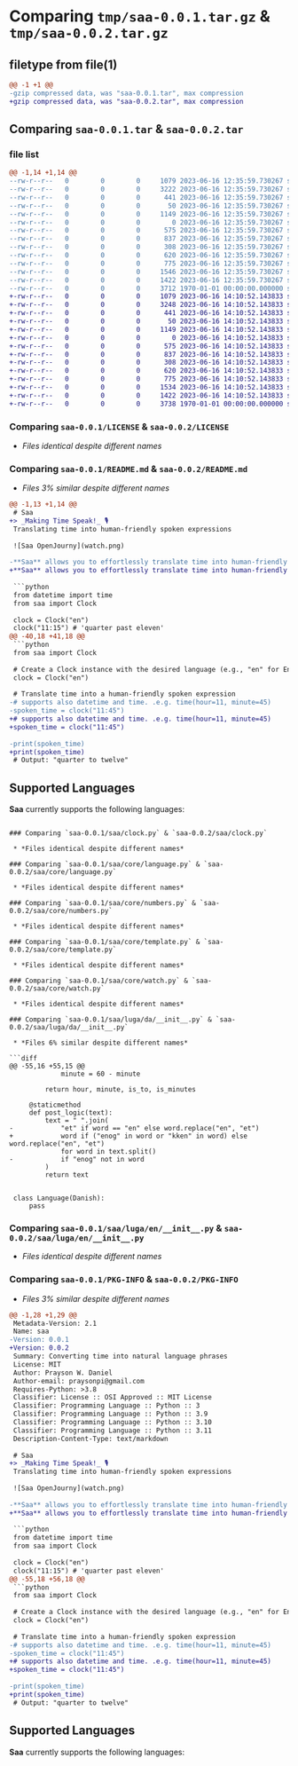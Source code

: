 # Comparing `tmp/saa-0.0.1.tar.gz` & `tmp/saa-0.0.2.tar.gz`

## filetype from file(1)

```diff
@@ -1 +1 @@
-gzip compressed data, was "saa-0.0.1.tar", max compression
+gzip compressed data, was "saa-0.0.2.tar", max compression
```

## Comparing `saa-0.0.1.tar` & `saa-0.0.2.tar`

### file list

```diff
@@ -1,14 +1,14 @@
--rw-r--r--   0        0        0     1079 2023-06-16 12:35:59.730267 saa-0.0.1/LICENSE
--rw-r--r--   0        0        0     3222 2023-06-16 12:35:59.730267 saa-0.0.1/README.md
--rw-r--r--   0        0        0      441 2023-06-16 12:35:59.730267 saa-0.0.1/pyproject.toml
--rw-r--r--   0        0        0       50 2023-06-16 12:35:59.730267 saa-0.0.1/saa/__init__.py
--rw-r--r--   0        0        0     1149 2023-06-16 12:35:59.730267 saa-0.0.1/saa/clock.py
--rw-r--r--   0        0        0        0 2023-06-16 12:35:59.730267 saa-0.0.1/saa/core/__init__.py
--rw-r--r--   0        0        0      575 2023-06-16 12:35:59.730267 saa-0.0.1/saa/core/language.py
--rw-r--r--   0        0        0      837 2023-06-16 12:35:59.730267 saa-0.0.1/saa/core/numbers.py
--rw-r--r--   0        0        0      308 2023-06-16 12:35:59.730267 saa-0.0.1/saa/core/plugins.py
--rw-r--r--   0        0        0      620 2023-06-16 12:35:59.730267 saa-0.0.1/saa/core/template.py
--rw-r--r--   0        0        0      775 2023-06-16 12:35:59.730267 saa-0.0.1/saa/core/watch.py
--rw-r--r--   0        0        0     1546 2023-06-16 12:35:59.730267 saa-0.0.1/saa/luga/da/__init__.py
--rw-r--r--   0        0        0     1422 2023-06-16 12:35:59.730267 saa-0.0.1/saa/luga/en/__init__.py
--rw-r--r--   0        0        0     3712 1970-01-01 00:00:00.000000 saa-0.0.1/PKG-INFO
+-rw-r--r--   0        0        0     1079 2023-06-16 14:10:52.143833 saa-0.0.2/LICENSE
+-rw-r--r--   0        0        0     3248 2023-06-16 14:10:52.143833 saa-0.0.2/README.md
+-rw-r--r--   0        0        0      441 2023-06-16 14:10:52.143833 saa-0.0.2/pyproject.toml
+-rw-r--r--   0        0        0       50 2023-06-16 14:10:52.143833 saa-0.0.2/saa/__init__.py
+-rw-r--r--   0        0        0     1149 2023-06-16 14:10:52.143833 saa-0.0.2/saa/clock.py
+-rw-r--r--   0        0        0        0 2023-06-16 14:10:52.143833 saa-0.0.2/saa/core/__init__.py
+-rw-r--r--   0        0        0      575 2023-06-16 14:10:52.143833 saa-0.0.2/saa/core/language.py
+-rw-r--r--   0        0        0      837 2023-06-16 14:10:52.143833 saa-0.0.2/saa/core/numbers.py
+-rw-r--r--   0        0        0      308 2023-06-16 14:10:52.143833 saa-0.0.2/saa/core/plugins.py
+-rw-r--r--   0        0        0      620 2023-06-16 14:10:52.143833 saa-0.0.2/saa/core/template.py
+-rw-r--r--   0        0        0      775 2023-06-16 14:10:52.143833 saa-0.0.2/saa/core/watch.py
+-rw-r--r--   0        0        0     1534 2023-06-16 14:10:52.143833 saa-0.0.2/saa/luga/da/__init__.py
+-rw-r--r--   0        0        0     1422 2023-06-16 14:10:52.143833 saa-0.0.2/saa/luga/en/__init__.py
+-rw-r--r--   0        0        0     3738 1970-01-01 00:00:00.000000 saa-0.0.2/PKG-INFO
```

### Comparing `saa-0.0.1/LICENSE` & `saa-0.0.2/LICENSE`

 * *Files identical despite different names*

### Comparing `saa-0.0.1/README.md` & `saa-0.0.2/README.md`

 * *Files 3% similar despite different names*

```diff
@@ -1,13 +1,14 @@
 # Saa
+> _Making Time Speak!_ 🎙️
 Translating time into human-friendly spoken expressions
 
 ![Saa OpenJourny](watch.png)
 
-**Saa** allows you to effortlessly translate time into human-friendly spoken expressions. The word `saa` means `hour` in Swahili, and this package aims to humanify time expression across languages. It is build using pure Python standard libraries. 
+**Saa** allows you to effortlessly translate time into human-friendly spoken expressions. The word `saa` means `hour` in Swahili, and this package aims to humanify time expression across languages. It is build using pure Python standard libraries.
 
 ```python
 from datetime import time
 from saa import Clock
 
 clock = Clock("en")
 clock("11:15") # 'quarter past eleven'
@@ -40,18 +41,18 @@
 ```python
 from saa import Clock
 
 # Create a Clock instance with the desired language (e.g., "en" for English)
 clock = Clock("en")
 
 # Translate time into a human-friendly spoken expression
-# supports also datetime and time. .e.g. time(hour=11, minute=45) 
-spoken_time = clock("11:45") 
+# supports also datetime and time. .e.g. time(hour=11, minute=45)
+spoken_time = clock("11:45")
 
-print(spoken_time)  
+print(spoken_time)
 # Output: "quarter to twelve"
 ```
 
 ## Supported Languages
 
 **Saa** currently supports the following languages:
```

### Comparing `saa-0.0.1/saa/clock.py` & `saa-0.0.2/saa/clock.py`

 * *Files identical despite different names*

### Comparing `saa-0.0.1/saa/core/language.py` & `saa-0.0.2/saa/core/language.py`

 * *Files identical despite different names*

### Comparing `saa-0.0.1/saa/core/numbers.py` & `saa-0.0.2/saa/core/numbers.py`

 * *Files identical despite different names*

### Comparing `saa-0.0.1/saa/core/template.py` & `saa-0.0.2/saa/core/template.py`

 * *Files identical despite different names*

### Comparing `saa-0.0.1/saa/core/watch.py` & `saa-0.0.2/saa/core/watch.py`

 * *Files identical despite different names*

### Comparing `saa-0.0.1/saa/luga/da/__init__.py` & `saa-0.0.2/saa/luga/da/__init__.py`

 * *Files 6% similar despite different names*

```diff
@@ -55,16 +55,15 @@
             minute = 60 - minute
 
         return hour, minute, is_to, is_minutes
 
     @staticmethod
     def post_logic(text):
         text = " ".join(
-            "et" if word == "en" else word.replace("en", "et")
+            word if ("enog" in word or "kken" in word) else word.replace("en", "et")
             for word in text.split()
-            if "enog" not in word
         )
         return text
 
 
 class Language(Danish):
     pass
```

### Comparing `saa-0.0.1/saa/luga/en/__init__.py` & `saa-0.0.2/saa/luga/en/__init__.py`

 * *Files identical despite different names*

### Comparing `saa-0.0.1/PKG-INFO` & `saa-0.0.2/PKG-INFO`

 * *Files 3% similar despite different names*

```diff
@@ -1,28 +1,29 @@
 Metadata-Version: 2.1
 Name: saa
-Version: 0.0.1
+Version: 0.0.2
 Summary: Converting time into natural language phrases
 License: MIT
 Author: Prayson W. Daniel
 Author-email: praysonpi@gmail.com
 Requires-Python: >3.8
 Classifier: License :: OSI Approved :: MIT License
 Classifier: Programming Language :: Python :: 3
 Classifier: Programming Language :: Python :: 3.9
 Classifier: Programming Language :: Python :: 3.10
 Classifier: Programming Language :: Python :: 3.11
 Description-Content-Type: text/markdown
 
 # Saa
+> _Making Time Speak!_ 🎙️
 Translating time into human-friendly spoken expressions
 
 ![Saa OpenJourny](watch.png)
 
-**Saa** allows you to effortlessly translate time into human-friendly spoken expressions. The word `saa` means `hour` in Swahili, and this package aims to humanify time expression across languages. It is build using pure Python standard libraries. 
+**Saa** allows you to effortlessly translate time into human-friendly spoken expressions. The word `saa` means `hour` in Swahili, and this package aims to humanify time expression across languages. It is build using pure Python standard libraries.
 
 ```python
 from datetime import time
 from saa import Clock
 
 clock = Clock("en")
 clock("11:15") # 'quarter past eleven'
@@ -55,18 +56,18 @@
 ```python
 from saa import Clock
 
 # Create a Clock instance with the desired language (e.g., "en" for English)
 clock = Clock("en")
 
 # Translate time into a human-friendly spoken expression
-# supports also datetime and time. .e.g. time(hour=11, minute=45) 
-spoken_time = clock("11:45") 
+# supports also datetime and time. .e.g. time(hour=11, minute=45)
+spoken_time = clock("11:45")
 
-print(spoken_time)  
+print(spoken_time)
 # Output: "quarter to twelve"
 ```
 
 ## Supported Languages
 
 **Saa** currently supports the following languages:
```

